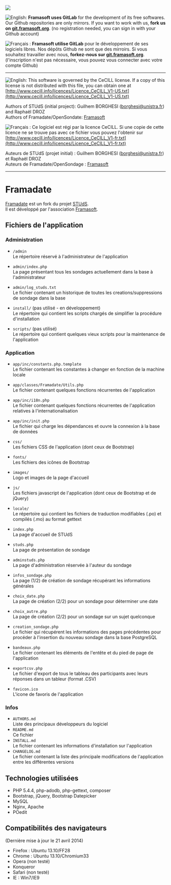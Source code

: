 [![](https://git.framasoft.org/assets/logo-black-f52905a40830b30aa287f784b537c823.png)](https://git.framasoft.org)

![English:](http://upload.wikimedia.org/wikipedia/commons/thumb/a/ae/Flag_of_the_United_Kingdom.svg/20px-Flag_of_the_United_Kingdom.svg.png) **Framasoft uses GitLab** for the development of its free softwares. Our Github repositories are only mirrors.
If you want to work with us, **fork us on [git.framasoft.org](https://git.framasoft.org)**. (no registration needed, you can sign in with your Github account)

![Français :](http://upload.wikimedia.org/wikipedia/commons/thumb/c/c3/Flag_of_France.svg/20px-Flag_of_France.svg.png) **Framasoft utilise GitLab** pour le développement de ses logiciels libres. Nos dépôts Github ne sont que des mirroirs.
Si vous souhaitez travailler avec nous, **forkez-nous sur [git.framasoft.org](https://git.framasoft.org)**. (l'inscription n'est pas nécessaire, vous pouvez vous connecter avec votre compte Github)
* * *

![English:](http://upload.wikimedia.org/wikipedia/commons/thumb/a/ae/Flag_of_the_United_Kingdom.svg/20px-Flag_of_the_United_Kingdom.svg.png)
This software is governed by the CeCILL license. If a copy of this license
is not distributed with this file, you can obtain one at
[http://www.cecill.info/licences/Licence_CeCILL_V1-US.txt](http://www.cecill.info/licences/Licence_CeCILL_V1-US.txt)

Authors of STUdS (initial project): Guilhem BORGHESI (borghesi@unistra.fr) and Raphaël DROZ  
Authors of Framadate/OpenSondate: [Framasoft](https://git.framasoft.org/framasoft/framadate)

![Français :](http://upload.wikimedia.org/wikipedia/commons/thumb/c/c3/Flag_of_France.svg/20px-Flag_of_France.svg.png) 
Ce logiciel est régi par la licence CeCILL. Si une copie de cette licence
ne se trouve pas avec ce fichier vous pouvez l'obtenir sur
[http://www.cecill.info/licences/Licence_CeCILL_V1-fr.txt](http://www.cecill.info/licences/Licence_CeCILL_V1-fr.txt)

Auteurs de STUdS (projet initial) : Guilhem BORGHESI (borghesi@unistra.fr) et Raphaël DROZ  
Auteurs de Framadate/OpenSondage : [Framasoft](https://git.framasoft.org/framasoft/framadate)

* * * 

# Framadate
[Framadate](https://framadate.org) est un fork du projet [STUdS](https://sourcesup.cru.fr/projects/studs/).  
Il est développé par l'association [Framasoft](http://framasoft.org).

## Fichiers de l'application

### Administration
* `/admin`  
    Le répertoire réservé à l'administrateur de l'application  
* `admin/index.php`  
    La page présentant tous les sondages actuellement dans la base à l'administrateur  
* `admin/log_studs.txt`  
    Le fichier contenant un historique de toutes les creations/suppressions de sondage dans la base  

* `install/` (pas utilisé - en développement)  
    Le répertoire qui contient les scripts chargés de simplifier la procédure d'installation  
* `scripts/` (pas utilisé)  
    Le répertoire qui contient quelques vieux scripts pour la maintenance de l'application

### Application
* `app/inc/constants.php.template`  
    Le fichier contenant les constantes à changer en fonction de la machine locale  
* `app/classes/Framadate/Utils.php`  
    Le fichier contenant quelques fonctions récurrentes de l'application  
* `app/inc/i18n.php`  
    Le fichier contenant quelques fonctions récurrentes de l'application relatives à l'internationalisation  
* `app/inc/init.php`  
    Le fichier qui charge les dépendances et ouvre la connexion à la base de données  

* `css/`  
    Les fichiers CSS de l'application (dont ceux de Bootstrap)  
* `fonts/`  
    Les fichiers des icônes de Bootstrap  
* `images/`  
    Logo et images de la page d'accueil  
* `js/`  
    Les fichiers javascript de l'application (dont ceux de Bootstrap et de jQuery)  

* `locale/`  
    Le répertoire qui contient les fichiers de traduction modifiables (.po) et compilés (.mo)
    au format gettext

* `index.php`  
    La page d'accueil de STUdS  
* `studs.php`  
    La page de présentation de sondage  
* `adminstuds.php`  
    La page d'administration réservée à l'auteur du sondage  
* `infos_sondage.php`  
    La page (1/2) de création de sondage récupérant les informations générales  
* `choix_date.php`  
    La page de création (2/2) pour un sondage pour déterminer une date  
* `choix_autre.php`  
    La page de création (2/2) pour un sondage sur un sujet quelconque  
* `creation_sondage.php`  
    Le fichier qui récupérent les informations des pages précédentes pour procéder à l'insertion du nouveau sondage dans la base PostgreSQL

* `bandeaux.php`  
    Le fichier contenant les éléments de l'entête et du pied de page de l'application  
* `exportcsv.php`  
    Le fichier d'export de tous le tableau des participants avec leurs réponses dans un tableur (format .CSV)  
* `favicon.ico`  
    L'icone de favoris de l'application  

### Infos
* `AUTHORS.md`  
    Liste des principaux développeurs du logiciel  
* `README.md`  
    Ce fichier  
* `INSTALL.md`  
    Le fichier contenant les informations d'installation sur l'application  
* `CHANGELOG.md`  
    Le fichier contenant la liste des principale modifications de l'application entre les différentes versions
    
## Technologies utilisées

- PHP 5.4.4, php-adodb, php-gettext, composer
- Bootstrap, jQuery, Bootstrap Datepicker
- MySQL
- Nginx, Apache
- POedit

## Compatibilités des navigateurs
(Dernière mise à jour le 21 avril 2014)

- Firefox : Ubuntu 13.10/FF28
- Chrome : Ubuntu 13.10/Chromium33
- Opera (non testé)
- Konqueror
- Safari (non testé)
- IE : Win7/IE9
